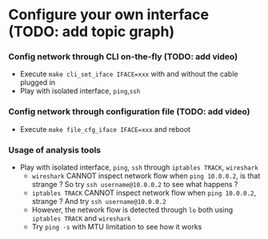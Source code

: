 # Configure your own interface (TODO: add topic graph)

### Config network through CLI on-the-fly (TODO: add video)
* Execute `make cli_set_iface IFACE=xxx` with and without the cable plugged in
* Play with isolated interface, `ping`,`ssh`

### Config network through configuration file (TODO: add video)
* Execute `make file_cfg_iface IFACE=xxx` and reboot

### Usage of analysis tools
* Play with isolated interface, `ping`, `ssh` through `iptables TRACK`, `wireshark`
    * `wireshark` CANNOT inspect network flow when `ping 10.0.0.2`, is that strange ? So try `ssh username@10.0.0.2` to see what happens ?
    * `iptables TRACK` CANNOT inspect network flow when `ping 10.0.0.2`, strange ? And try `ssh username@10.0.0.2`
    * However, the network flow is detected through `lo` both using `iptables TRACK` and `wireshark`
    * Try `ping -s` with MTU limitation to see how it works
